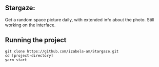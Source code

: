 ## Stargaze:

Get a random space picture daily, with extended info about the photo.
Still working on the interface.

## Running the project
`git clone https://github.com/izabela-am/Stargaze.git`  
`cd [project-directory]`  
`yarn start`

